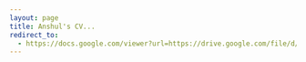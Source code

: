 ```yaml
---
layout: page
title: Anshul's CV...
redirect_to:
  - https://docs.google.com/viewer?url=https://drive.google.com/file/d/0B9rKuLcwXc2ZTjdBTEN4VlN5ZFk/view?usp=sharing
---
```



[//]: # "Here's a link to a PDF of [my resume](/docs/Anshul_Choudhary.pdf)"
